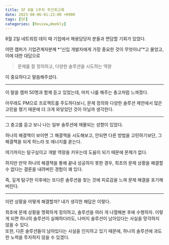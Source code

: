 ```yaml
---
title: 5F 8월 1주차 주간회고록
date: 2023-08-06-01:22:00 +0900
tags: [5F]
categories: [Review,Weekly]
---
```


8월 2일 네트워킹 데이 때 기업에서 채용담당자 분들과 면담할 기회가 있었다.

어떤 캠퍼가 기업관계자분께 *“신입 개발자에게 가장 중요한 것이 무엇이냐”*고 물었고, 이에 대한 대답으로 

> 문제를 잘 정의하고, 다양한 솔루션을 시도하는 역량
> 

이 중요하다고 말씀해주셨다.

---

이 말을 캠퍼 50명과 함께 듣고 있었는데, 마치 나를 해주는 충고처럼 느껴졌다.

아무래도 PM으로 프로젝트를 주도하다보니, 문제 정의와 다양한 솔루션 제안에서 많은 고민을 했기 때문에 더 크게 와닿았던 것이 아닐까 생각한다.

---

그 충고를 듣고 보니 나는 일부 솔루션에 매몰되는 성향이 있었다.

하나의 해결책이 보이면 그 해결책을 시도해보고, 안되면 다른 방법을 고민하기보단, 그 해결책을 되게 하느라 또 에너지를 쏟는다.

여기까지는 탐구심이고 개발 역량을 키우는데 도움이 되기 때문에 문제가 없다.

하지만 만약 하나의 해결책을 통해 끝내 성공하지 못한 경우, 최초의 문제 상황을 해결할 수 없다는 결론을 내려버린 경험이 꽤 있다.

즉, 깊게 탐구한 이후에는 또다른 솔루션을 찾는 것에 피로감을 느껴 문제 해결을 포기해버린다.

---

이런 상황을 어떻게 해결할까? 내가 생각한 해답은 이렇다.

최초에 문제 상황을 명확하게 정의하고, 솔루션을 여러 개 나열해본 후에 수행하자.
이렇게 되면 하나의 솔루션이 실패하더라도, 나머지 솔루션이 남아있다는 사실을 망각하지 않을 수 있다.  
또한, 다른 솔루션들이 남아있다는 사실을 인지하고 있기 때문에, 하나의 솔루션에 과도한 노력을 투자하지 않을 수 있겠다.